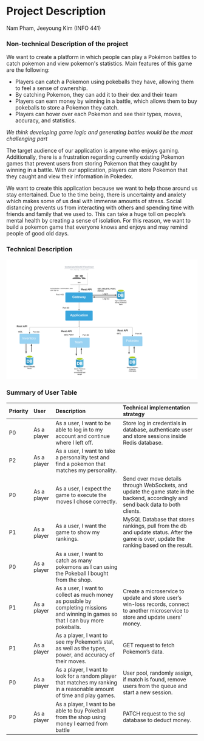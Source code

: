 # Project Description
Nam Pham, Jeeyoung Kim (INFO 441)

### Non-technical Description of the project
We want to create a platform in which people can play a Pokémon battles to catch pokemon and view pokemon's statistics. Main features of this game are the following: <br>
* Players can catch a Pokemon using pokeballs they have, allowing them to feel a sense of ownership.
* By catching Pokemon, they can add it to their dex and their team
* Players can earn money by winning in a battle, which allows them to buy pokeballs to store a Pokemon they catch.  
* Players can hover over each Pokemon and see their types, moves, accuracy, and statistics.

*We think developing game logic and generating battles would be the most challenging part* 

The target audience of our application is anyone who enjoys gaming. Additionally, there is a frustration regarding currently existing Pokemon games that prevent users from storing Pokemon that they caught by winning in a battle. With our application, players can store Pokemon that they caught and view their information in Pokedex.

We want to create this application because we want to help those around us stay entertained. Due to the time being, there is uncertainty and anxiety which makes some of us deal with immense amounts of stress. Social distancing prevents us from interacting with others and spending time with friends and family that we used to. This can take a huge toll on people’s mental health by creating a sense of isolation. For this reason, we want to build a pokemon game that everyone knows and enjoys and may remind people of good old days.

### Technical Description
![data flow chart](./img/flowchart3.png)



### Summary of User Table
|Priority| User | Description | Technical implementation strategy |
| :------------- | :------------- | :------------- |:------------- |
|P0| As a player |As a user, I want to be able to log in to my account and continue where I left off. | Store log in credentials in database, authenticate user and store sessions inside Redis database.|
|P2| As a player |As a user, I want to take a personality test and find a pokemon that matches my personality. | |
|P0| As a player |As a user, I expect the game to execute the moves I chose correctly. | Send over move details through WebSockets, and update the game state in the backend, accordingly and send back data to both clients.|
|P1| As a player |As a user, I want the game to show my rankings. |MySQL Database that stores rankings, pull from the db and update status. After the game is over, update the ranking based on the result.|
|P0| As a player |As a user, I want to catch as many pokemons as I can using the Pokeball I bought from the shop.| |
|P1| As a player | As a user, I want to collect as much money as possible by completing missions and winning in games so that I can buy more pokeballs. |Create a microservice to update and store user’s win-loss records, connect to another microservice to store and update users’ money. |
|P1| As a player |As a player, I want to see my Pokemon’s stat, as well as the types, power, and accuracy of their moves.|GET request to fetch Pokemon’s data.|
|P0| As a player |As a player, I want to look for a random player that matches my ranking in a reasonable amount of time and play games. |User pool, randomly assign, if match is found, remove users from the queue and start a new session.|
|P0| As a player |As a player, I want to be able to buy Pokeball from the shop using money I earned from battle|PATCH request to the sql database to deduct money. |
